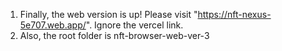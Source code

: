 1. Finally, the web version is up! Please visit "https://nft-nexus-5e707.web.app/". Ignore the vercel link.
2. Also, the root folder is nft-browser-web-ver-3
